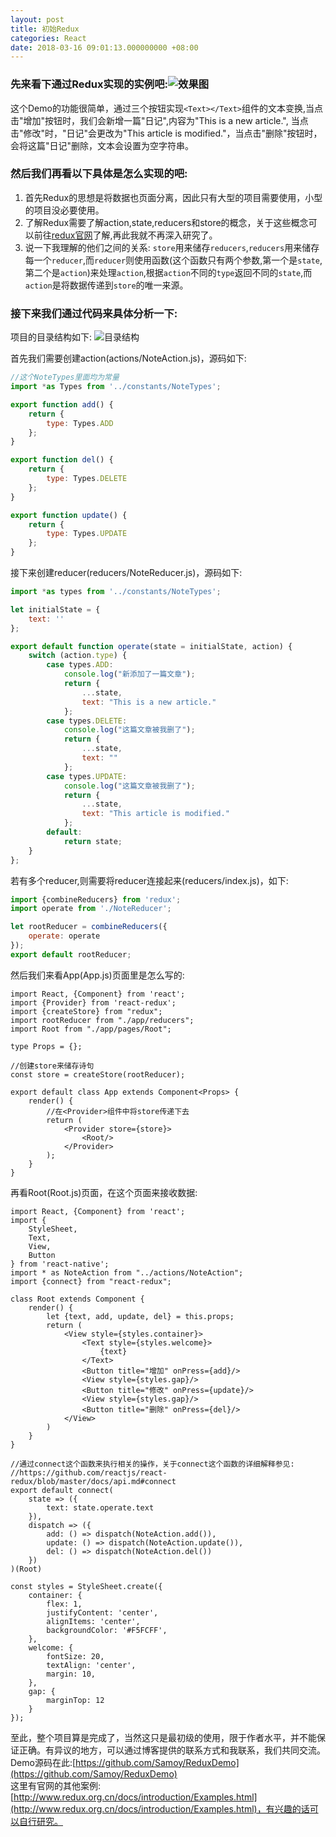```yaml
---
layout: post
title: 初始Redux
categories: React
date: 2018-03-16 09:01:13.000000000 +08:00
---
```


### 先来看下通过Redux实现的实例吧:![效果图](/assets/images/redux.gif)

这个Demo的功能很简单，通过三个按钮实现`<Text></Text>`组件的文本变换,当点击"增加"按钮时，我们会新增一篇"日记",内容为"This is a new article.",
当点击"修改"时，"日记"会更改为"This article is modified."，当点击"删除"按钮时，会将这篇"日记"删除，文本会设置为空字符串。

### 然后我们再看以下具体是怎么实现的吧:
1. 首先Redux的思想是将数据也页面分离，因此只有大型的项目需要使用，小型的项目没必要使用。
2. 了解Redux需要了解action,state,reducers和store的概念，关于这些概念可以前往[redux官网](http://www.redux.org.cn/)了解,再此我就不再深入研究了。
3. 说一下我理解的他们之间的关系:
`store`用来储存`reducers`,`reducers`用来储存每一个`reducer`,而`reducer`则使用函数(这个函数只有两个参数,第一个是`state`,第二个是`action`)来处理`action`,根据`action`不同的`type`返回不同的`state`,而`action`是将数据传递到`store`的唯一来源。

### 接下来我们通过代码来具体分析一下:
项目的目录结构如下:
![目录结构](/assets/images/QQ20180316-094234.png)

首先我们需要创建action(actions/NoteAction.js)，源码如下:

```javascript
//这个NoteTypes里面均为常量
import *as Types from '../constants/NoteTypes';

export function add() {
    return {
        type: Types.ADD
    };
}

export function del() {
    return {
        type: Types.DELETE
    };
}

export function update() {
    return {
        type: Types.UPDATE
    };
}
```

接下来创建reducer(reducers/NoteReducer.js)，源码如下:
```javascript
import *as types from '../constants/NoteTypes';

let initialState = {
    text: ''
};

export default function operate(state = initialState, action) {
    switch (action.type) {
        case types.ADD:
            console.log("新添加了一篇文章");
            return {
                ...state,
                text: "This is a new article."
            };
        case types.DELETE:
            console.log("这篇文章被我删了");
            return {
                ...state,
                text: ""
            };
        case types.UPDATE:
            console.log("这篇文章被我删了");
            return {
                ...state,
                text: "This article is modified."
            };
        default:
            return state;
    }
};
```
若有多个reducer,则需要将reducer连接起来(reducers/index.js)，如下:

```javascript
import {combineReducers} from 'redux';
import operate from './NoteReducer';

let rootReducer = combineReducers({
    operate: operate
});
export default rootReducer;

```
然后我们来看App(App.js)页面里是怎么写的:
```react
import React, {Component} from 'react';
import {Provider} from 'react-redux';
import {createStore} from "redux";
import rootReducer from "./app/reducers";
import Root from "./app/pages/Root";

type Props = {};

//创建store来储存诗句
const store = createStore(rootReducer);

export default class App extends Component<Props> {
    render() {
        //在<Provider>组件中将store传递下去
        return (
            <Provider store={store}>
                <Root/>
            </Provider>
        );
    }
}
```
再看Root(Root.js)页面，在这个页面来接收数据:

```react
import React, {Component} from 'react';
import {
    StyleSheet,
    Text,
    View,
    Button
} from 'react-native';
import * as NoteAction from "../actions/NoteAction";
import {connect} from "react-redux";

class Root extends Component {
    render() {
        let {text, add, update, del} = this.props;
        return (
            <View style={styles.container}>
                <Text style={styles.welcome}>
                    {text}
                </Text>
                <Button title="增加" onPress={add}/>
                <View style={styles.gap}/>
                <Button title="修改" onPress={update}/>
                <View style={styles.gap}/>
                <Button title="删除" onPress={del}/>
            </View>
        )
    }
}

//通过connect这个函数来执行相关的操作，关于connect这个函数的详细解释参见:
//https://github.com/reactjs/react-redux/blob/master/docs/api.md#connect
export default connect(
    state => ({
        text: state.operate.text
    }),
    dispatch => ({
        add: () => dispatch(NoteAction.add()),
        update: () => dispatch(NoteAction.update()),
        del: () => dispatch(NoteAction.del())
    })
)(Root)

const styles = StyleSheet.create({
    container: {
        flex: 1,
        justifyContent: 'center',
        alignItems: 'center',
        backgroundColor: '#F5FCFF',
    },
    welcome: {
        fontSize: 20,
        textAlign: 'center',
        margin: 10,
    },
    gap: {
        marginTop: 12
    }
});
```
至此，整个项目算是完成了，当然这只是最初级的使用，限于作者水平，并不能保证正确。有异议的地方，可以通过博客提供的联系方式和我联系，我们共同交流。
<br>Demo源码在此:[https://github.com/Samoy/ReduxDemo](https://github.com/Samoy/ReduxDemo)
<br>这里有官网的其他案例:[http://www.redux.org.cn/docs/introduction/Examples.html](http://www.redux.org.cn/docs/introduction/Examples.html)，有兴趣的话可以自行研究。
